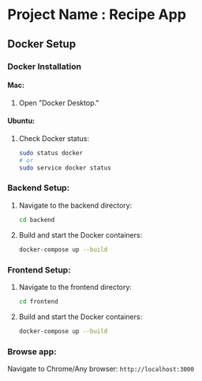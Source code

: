 # Project Name : Recipe App

## Docker Setup

### Docker Installation

#### Mac:
1. Open "Docker Desktop."

#### Ubuntu:
1. Check Docker status:
    ```bash
    sudo status docker
    # or
    sudo service docker status
    ```

### Backend Setup:

1. Navigate to the backend directory:
    ```bash
    cd backend
    ```

2. Build and start the Docker containers:
    ```bash
    docker-compose up --build
    ```

### Frontend Setup:

1. Navigate to the frontend directory:
    ```bash
    cd frontend
    ```

2. Build and start the Docker containers:
    ```bash
    docker-compose up --build
    ```


### Browse app:

Navigate to Chrome/Any browser:
    ```
    http://localhost:3000
    ```
